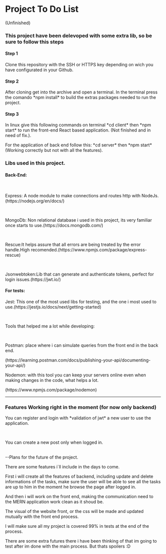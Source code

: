 <h1>Project To Do List</h1> (Unfinished)

<h3>This project have been delevoped with some extra lib, so be sure to follow this steps</h3>

<h4>Step 1</h4>
<p>Clone this repository with the SSH or HTTPS key depending on wich you have configurated in your Github.</p>

<h4>Step 2</h4>
<p>After cloning get into the archive and open a terminal. In the terminal press the comando *npm install* to build the extras packages needed to run the project.</p>

<h4>Step 3</h4>
<p>In linux give this following commands on terminal *cd client* then *npm start* to run the front-end React based application. (Not finished and in need of fix.).</p>
<p>For the application of back end follow this: *cd server* then *npm start* (Working correctly but not with all the features).</p>

<h3>Libs used in this project.</h3>
<h4>Back-End:</h4>
<br>
<p>Express: A node module to make connections and routes http with NodeJs.(https://nodejs.org/en/docs/)</p>
<br>
<p>MongoDb: Non relational database i used in this project, its very familiar once starts to use.(https://docs.mongodb.com/)</p>
<br>
<p>Rescue:It helps assure that all errors are being treated by the error handle.High recomended.(https://www.npmjs.com/package/express-rescue)</p>
<br>
<p>Jsonwebtoken:Lib that can generate and authenticate tokens, perfect for login issues.(https://jwt.io/)</p>

<h4>For tests:</h4>
<p>Jest: This one of the most used libs for testing, and the one i most used to use.(https://jestjs.io/docs/next/getting-started)</p>
<br>
<p>Tools that helped me a lot while developing:</p>
<br>
<p>Postman: place where i can simulate queries from the front end in the back end.</p>
(https://learning.postman.com/docs/publishing-your-api/documenting-your-api/)
<br>
<p>Nodemon: with this tool you can keep your servers online even when making changes in the code, what helps a lot.</p>
(https://www.npmjs.com/package/nodemon)
<br>

**************************************************

<h3>Features Working right in the moment (for now only backend)</h3>

<p>You can register and login with *validation of jwt* a new user to use the application.</p>
<br>
<p>You can create a new post only when logged in.</p>
<br>
--Plans for the future of the project.

<p>There are some features i`ll include in the days to come.</p>

<p>First i will create all the features of backend, including update and delete informations of the tasks, make sure the user will be able to see all the tasks are up to him in the moment he browse the page after logged in.</p>

<p>And then i will work on the front end, making the communication need to the MERN application work clean as it shoud be.</p>

<p>The visual of the website front, or the css will be made and updated mutually with the front end process.</p>

<p>I will make sure all my project is covered 99% in tests at the end of the process.</p>

<p>There are some extra futures there i have been thinking of that im going to test after im done with the main process. But thats spoilers :D</p>


